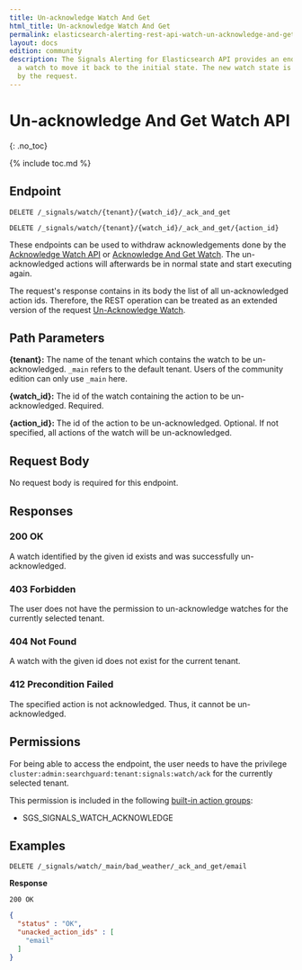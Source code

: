 ```yaml
---
title: Un-acknowledge Watch And Get
html_title: Un-acknowledge Watch And Get
permalink: elasticsearch-alerting-rest-api-watch-un-acknowledge-and-get
layout: docs
edition: community
description: The Signals Alerting for Elasticsearch API provides an endpoint for un-acknowledging
  a watch to move it back to the initial state. The new watch state is also returned
  by the request.
---
```

<!--- Copyright 2023 floragunn GmbH -->

# Un-acknowledge And Get Watch API
{: .no_toc}

{% include toc.md %}



## Endpoint

```
DELETE /_signals/watch/{tenant}/{watch_id}/_ack_and_get
```

```
DELETE /_signals/watch/{tenant}/{watch_id}/_ack_and_get/{action_id}
```

These endpoints can be used to withdraw acknowledgements done by the [Acknowledge Watch API](elasticsearch-alerting-rest-api-watch-acknowledge) or [Acknowledge And Get Watch](elasticsearch-alerting-rest-api-watch-acknowledge-and-get). The un-acknowledged actions will afterwards be in normal state and start executing again.

The request's response contains in its body the list of all un-acknowledged action ids. Therefore, the REST operation can be treated as an extended version of the request [Un-Acknowledge Watch](elasticsearch-alerting-rest-api-watch-unacknowledge).


## Path Parameters

**{tenant}:** The name of the tenant which contains the watch to be un-acknowledged. `_main` refers to the default tenant. Users of the community edition can only use `_main` here.

**{watch_id}:** The id of the watch containing the action to be un-acknowledged. Required.

**{action_id}:** The id of the action to be un-acknowledged. Optional. If not specified, all actions of the watch will be un-acknowledged.

## Request Body

No request body is required for this endpoint.

## Responses

### 200 OK

A watch identified by the given id exists and was successfully un-acknowledged.

### 403 Forbidden

The user does not have the permission to un-acknowledge watches for the currently selected tenant. 

### 404 Not Found

A watch with the given id does not exist for the current tenant.

### 412 Precondition Failed

The specified action is not acknowledged. Thus, it cannot be un-acknowledged.

## Permissions

For being able to access the endpoint, the user needs to have the privilege `cluster:admin:searchguard:tenant:signals:watch/ack` for the currently selected tenant.

This permission is included in the following [built-in action groups](elasticsearch-alerting-security-permissions):

* SGS\_SIGNALS\_WATCH\_ACKNOWLEDGE

## Examples


```
DELETE /_signals/watch/_main/bad_weather/_ack_and_get/email
```

**Response**

```
200 OK
``` 
```json
{
  "status" : "OK",
  "unacked_action_ids" : [
    "email"
  ]
}
```

